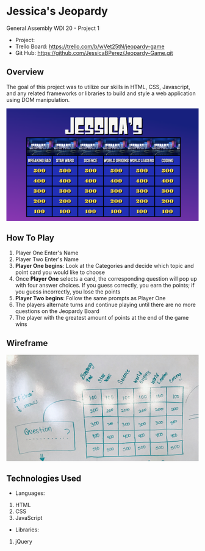 # Jessica's Jeopardy

General Assembly WDI 20 - Project 1

- Project:
- Trello Board: https://trello.com/b/wVet25tN/jeopardy-game
- Git Hub: https://github.com/JessicaBPerez/Jeopardy-Game.git

## Overview

The goal of this project was to utilize our skills in HTML, CSS, Javascript, and any related frameworks or libraries to build and style a web application using DOM manipulation.

<img src = "Main_Jeopardy_Picture.png" alt="Jessica's Jeopardy Main Picture"/>

## How To Play
1. Player One Enter's Name
2. Player Two Enter's Name
3. **Player One begins**: Look at the Categories and decide which topic and point card you would like to choose
4. Once **Player One** selects a card, the corresponding question will pop up with four answer choices. If you guess correctly, you earn the points; if you guess incorrectly, you lose the points
5. **Player Two begins**: Follow the same prompts as Player One
6. The players alternate turns and continue playing until there are no more questions on the Jeopardy Board
7. The player with the greatest amount of points at the end of the game wins

## Wireframe
<img src = "Jeopardy_Layout.jpg" alt="Jeopardy Wireframe"/>

## Technologies Used
* Languages:
1. HTML
2. CSS
3. JavaScript
* Libraries:
1. jQuery